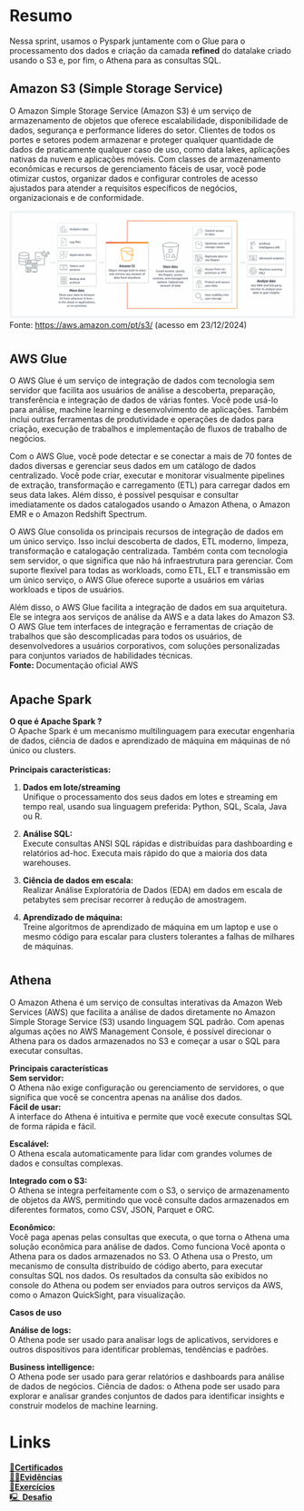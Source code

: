 # Resumo
Nessa sprint, usamos o Pyspark juntamente com o Glue para o processamento dos dados e criação da camada **refined** do datalake criado usando o S3 e, por fim, o Athena para as consultas SQL.
  

## Amazon S3 (Simple Storage Service)
O Amazon Simple Storage Service (Amazon S3) é um serviço de armazenamento de objetos que oferece escalabilidade, disponibilidade de dados, segurança e performance líderes do setor. Clientes de todos os portes e setores podem armazenar e proteger qualquer quantidade de dados de praticamente qualquer caso de uso, como data lakes, aplicações nativas da nuvem e aplicações móveis. Com classes de armazenamento econômicas e recursos de gerenciamento fáceis de usar, você pode otimizar custos, organizar dados e configurar controles de acesso ajustados para atender a requisitos específicos de negócios, organizacionais e de conformidade.

![Esquemático S3](../img/s3.png)
Fonte: https://aws.amazon.com/pt/s3/ (acesso em 23/12/2024)  

#  
## AWS Glue  
O AWS Glue é um serviço de integração de dados com tecnologia sem servidor que facilita aos usuários de análise a descoberta, preparação, transferência e integração de dados de várias fontes. Você pode usá-lo para análise, machine learning e desenvolvimento de aplicações. Também inclui outras ferramentas de produtividade e operações de dados para criação, execução de trabalhos e implementação de fluxos de trabalho de negócios.

Com o AWS Glue, você pode detectar e se conectar a mais de 70 fontes de dados diversas e gerenciar seus dados em um catálogo de dados centralizado. Você pode criar, executar e monitorar visualmente pipelines de extração, transformação e carregamento (ETL) para carregar dados em seus data lakes. Além disso, é possível pesquisar e consultar imediatamente os dados catalogados usando o Amazon Athena, o Amazon EMR e o Amazon Redshift Spectrum.

O AWS Glue consolida os principais recursos de integração de dados em um único serviço. Isso inclui descoberta de dados, ETL moderno, limpeza, transformação e catalogação centralizada. Também conta com tecnologia sem servidor, o que significa que não há infraestrutura para gerenciar. Com suporte flexível para todas as workloads, como ETL, ELT e transmissão em um único serviço, o AWS Glue oferece suporte a usuários em várias workloads e tipos de usuários.

Além disso, o AWS Glue facilita a integração de dados em sua arquitetura. Ele se integra aos serviços de análise da AWS e a data lakes do Amazon S3. O AWS Glue tem interfaces de integração e ferramentas de criação de trabalhos que são descomplicadas para todos os usuários, de desenvolvedores a usuários corporativos, com soluções personalizadas para conjuntos variados de habilidades técnicas.  
**Fonte:** Documentação oficial AWS  
#

## Apache Spark  
**O que é Apache Spark ?**  
O Apache Spark é um mecanismo multilinguagem para executar engenharia de dados, ciência de dados e aprendizado de máquina em máquinas de nó único ou clusters.  
<br>
**Principais características:**  
1. **Dados em lote/streaming**  
    Unifique o processamento dos seus dados em lotes e streaming em tempo real, usando sua linguagem preferida: Python, SQL, Scala, Java ou R.  

2. **Análise SQL:**  
Execute consultas ANSI SQL rápidas e distribuídas para dashboarding e relatórios ad-hoc. Executa mais rápido do que a maioria dos data warehouses.  

3. **Ciência de dados em escala:**  
Realizar Análise Exploratória de Dados (EDA) em dados em escala de petabytes sem precisar recorrer à redução de amostragem.  

4. **Aprendizado de máquina:**  
Treine algoritmos de aprendizado de máquina em um laptop e use o mesmo código para escalar para clusters tolerantes a falhas de milhares de máquinas.  

#
## Athena  
O Amazon Athena é um serviço de consultas interativas da Amazon Web Services (AWS) que facilita a análise de dados diretamente no Amazon Simple Storage Service (S3) usando linguagem SQL padrão. Com apenas algumas ações no AWS Management Console, é possível direcionar o Athena para os dados armazenados no S3 e começar a usar o SQL para executar consultas.

**Principais características**  
**Sem servidor:**  
O Athena não exige configuração ou gerenciamento de servidores, o que significa que você se concentra apenas na análise dos dados.  
**Fácil de usar:**  
A interface do Athena é intuitiva e permite que você execute consultas SQL de forma rápida e fácil.  

**Escalável:**  
O Athena escala automaticamente para lidar com grandes volumes de dados e consultas complexas.  

**Integrado com o S3:**  
O Athena se integra perfeitamente com o S3, o serviço de armazenamento de objetos da AWS, permitindo que você consulte dados armazenados em diferentes formatos, como CSV, JSON, Parquet e ORC.  

**Econômico:**  
Você paga apenas pelas consultas que executa, o que torna o Athena uma solução econômica para análise de dados.
Como funciona
Você aponta o Athena para os dados armazenados no S3.
O Athena usa o Presto, um mecanismo de consulta distribuído de código aberto, para executar consultas SQL nos dados.
Os resultados da consulta são exibidos no console do Athena ou podem ser enviados para outros serviços da AWS, como o Amazon QuickSight, para visualização.  

**Casos de uso**  

**Análise de logs:**  
O Athena pode ser usado para analisar logs de aplicativos, servidores e outros dispositivos para identificar problemas, tendências e padrões.  

**Business intelligence:**  
O Athena pode ser usado para gerar relatórios e dashboards para análise de dados de negócios.
Ciência de dados: o Athena pode ser usado para explorar e analisar grandes conjuntos de dados para identificar insights e construir modelos de machine learning.  



# Links
[📜**Certificados**](/Sprint9/Certificados/)  
[🕵️‍♂️**Evidências** ](/Sprint9/Evidencias/)  
[💪**Exercícios**](/Sprint9/Exercicios/)  
[🖳 **Desafio**](/Sprint9/Desafio/README.md)  